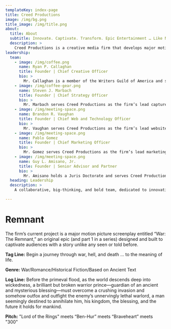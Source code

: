 ```yaml
---
templateKey: index-page
title: Creed Productions
image: /img/bg.png
title_image: /img/title.png
about:
  title: About
  subtitle: Innovate. Captivate. Transform. Epic Entertainment … Like Nothing You’ve Seen Before.
  description: >
    Creed Productions is a creative media firm that develops major motion picture screenplays and related media. Its mission is to create innovative, original, and award-quality entertainment, at once lasting and meaningful, bold and captivating, powerful and transformative.
leadership:
  team:
    - image: /img/coffee.png
      name: Ryan P. Callaghan
      title: Founder | Chief Creative Officer
      bio: >
        Mr. Callaghan is a member of the Writers Guild of America and serves Creed Productions as the firm’s chief story and screenplay development lead. His primary area of responsibility involves development and production of original material designed to advance the firm’s primary mission.
    - image: /img/coffee-gear.png
      name: Steven J. Marbach
      title: Founder | Chief Strategy Officer
      bio: >
        Mr. Marbach serves Creed Productions as the firm’s lead capture planning, opportunity identification, and initiatives strategist. His primary area of responsibility involves developing strategic initiatives, developing partnerships, and identifying media production opportunities, all to advance screenplays and related media toward production.
    - image: /img/meeting-space.png
      name: Brandon R. Vaughan
      title: Founder | Chief Web and Technology Officer
      bio: >
        Mr. Vaughan serves Creed Productions as the firm’s lead website and technology specialist, and as a creative development partner. His primary area of responsibility involves applying the firm’s strategic and marketing programs to cutting-edge, forward-thinking web, messaging, visual media, and other technology platforms.
    - image: /img/meeting-space.png
      name: Pablo Gomez
      title: Founder | Chief Marketing Officer
      bio: >
        Mr. Gomez serves Creed Productions as the firm’s lead marketing chief, and as a senior business developer. His primary area of responsibility involves research and planning to market Creed Productions and its related entertainment initiatives, working closely with other firm leadership to develop/lead a sharp marketing program.
    - image: /img/meeting-space.png
      name: Guy L. Amisano, Jr.
      title: Founder | Senior Advisor and Partner
      bio: >
        Mr. Amisano holds a Juris Doctorate and serves Creed Productions as lead advisor to the firm’s leadership team. His primary area of responsibility involves research and document management for the firm and provision of business, financial, and other council to firm leadership.
  heading: Leadership
  description: >
    A collaborative, big-thinking, and bold team, dedicated to innovating and elevating your entertainment.

---
```


# Remnant

The firm’s current project is a major motion picture screenplay entitled “War: The Remnant,” an original epic (and part 1 in a series) designed and built to captivate audiences with a story unlike any seen or told before.

**Tag Line:** Begin a journey through war, hell, and death … to the meaning of life.

**Genre:** War/Romance/Historical Fiction/Based on Ancient Text

**Log Line:** Before the primeval flood, as the world descends deep into wickedness, a brilliant but broken warrior prince—guardian of an ancient and mysterious blessing—must overcome a crushing invasion and somehow outfox and outfight the enemy’s unnervingly lethal warlord, a man seemingly destined to annihilate him, his kingdom, the blessing, and the future it holds for mankind.

**Pitch:** "Lord of the Rings" meets “Ben-Hur” meets “Braveheart” meets "300"
